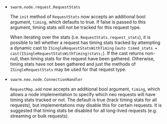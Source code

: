 * `swarm.node.request.RequestStats`

  The `init` method of `RequestStats` now accepts an additional bool argument,
  `timing`, which defaults to true. If false is passed to this argument, timing
  stats will not be tracked for this request type.

  When iterating over the stats (i.e. `RequestStats.request_stats`), it is
  possible to tell whether a request has timing stats tracked by attempting a
  dynamic cast to `ISingleRequestStatsWithTiming`
  (`auto timed_stats = cast(ISingleRequestStatsWithTiming)stats;`). If the cast
  returns non-null, then timing stats for the request have been gathered.
  Otherwise, timing stats have not been gathered and just the methods of
  `ISingleRequestStats` may be used for that request type.

* `swarm.neo.node.ConnectionHandler`

  `RequestMap.add` now accepts an additional bool argument, `timing`, which
  allows a node implementation to specify which neo requests will have timing
  stats tracked or not. The default is true (track timing stats for all
  requests), but implementations may disable this for certain requests. It is
  suggested that timing stats be disabled for all long-lived requests (e.g.
  streaming or bulk requests).

